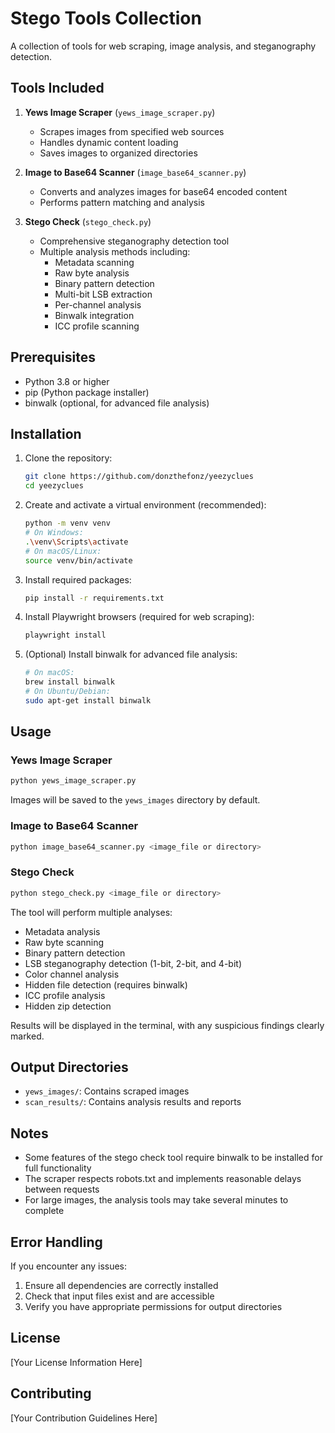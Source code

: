 # Stego Tools Collection

A collection of tools for web scraping, image analysis, and steganography detection.

## Tools Included

1. **Yews Image Scraper** (`yews_image_scraper.py`)
   - Scrapes images from specified web sources
   - Handles dynamic content loading
   - Saves images to organized directories

2. **Image to Base64 Scanner** (`image_base64_scanner.py`)
   - Converts and analyzes images for base64 encoded content
   - Performs pattern matching and analysis

3. **Stego Check** (`stego_check.py`)
   - Comprehensive steganography detection tool
   - Multiple analysis methods including:
     - Metadata scanning
     - Raw byte analysis
     - Binary pattern detection
     - Multi-bit LSB extraction
     - Per-channel analysis
     - Binwalk integration
     - ICC profile scanning

## Prerequisites

- Python 3.8 or higher
- pip (Python package installer)
- binwalk (optional, for advanced file analysis)

## Installation

1. Clone the repository:
   ```bash
   git clone https://github.com/donzthefonz/yeezyclues
   cd yeezyclues
   ```

2. Create and activate a virtual environment (recommended):
   ```bash
   python -m venv venv
   # On Windows:
   .\venv\Scripts\activate
   # On macOS/Linux:
   source venv/bin/activate
   ```

3. Install required packages:
   ```bash
   pip install -r requirements.txt
   ```

4. Install Playwright browsers (required for web scraping):
   ```bash
   playwright install
   ```

5. (Optional) Install binwalk for advanced file analysis:
   ```bash
   # On macOS:
   brew install binwalk
   # On Ubuntu/Debian:
   sudo apt-get install binwalk
   ```

## Usage

### Yews Image Scraper

```bash
python yews_image_scraper.py
```

Images will be saved to the `yews_images` directory by default.

### Image to Base64 Scanner

```bash
python image_base64_scanner.py <image_file or directory> 
```

### Stego Check

```bash
python stego_check.py <image_file or directory>
```

The tool will perform multiple analyses:
- Metadata analysis
- Raw byte scanning
- Binary pattern detection
- LSB steganography detection (1-bit, 2-bit, and 4-bit)
- Color channel analysis
- Hidden file detection (requires binwalk)
- ICC profile analysis
- Hidden zip detection

Results will be displayed in the terminal, with any suspicious findings clearly marked.

## Output Directories

- `yews_images/`: Contains scraped images
- `scan_results/`: Contains analysis results and reports

## Notes

- Some features of the stego check tool require binwalk to be installed for full functionality
- The scraper respects robots.txt and implements reasonable delays between requests
- For large images, the analysis tools may take several minutes to complete

## Error Handling

If you encounter any issues:
1. Ensure all dependencies are correctly installed
2. Check that input files exist and are accessible
3. Verify you have appropriate permissions for output directories

## License

[Your License Information Here]

## Contributing

[Your Contribution Guidelines Here] 